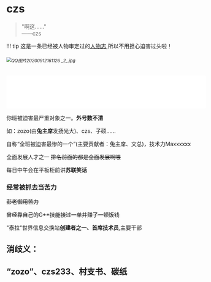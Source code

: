 # czs
> "啊这......"      
>            ——czs
​

!!! tip
    这是一条已经被人物审定过的[人物志](index.md),所以不用担心迫害过头啦！
###### <img src="https://i.loli.net/2020/09/12/VfNYKLRiaxqehb5.jpg" alt="QQ图片20200912161126 _2_.jpg" style="zoom:80%;" />


<iframe frameborder="no" border="0" marginwidth="0" marginheight="0" width=520 height=86 src="//music.163.com/outchain/player?type=2&id=34380194&auto=1&height=66"></iframe>

你班被迫害最严重对象之一。**外号数不清**

如：zozo(由**兔主席**发扬光大)、czs、子硕......

自称“全班被迫害最惨的一个”(主要贡献者：兔主席、文总)，技术力Maxxxxxx

全面发展人才之一  <del>排名前面的都是全面发展啊喂<del/>

每日中午会在平板柜前讲**苏联笑话**

### 经常被抓去当苦力
<del>彭老御用苦力<del/>

<del>曾经靠自己的C++技能接过一单并赚了一顿饭钱<del/>


"泰拉"世界信息交换站**创建者之一、首席技术员**,主要干部


## 消歧义：
“zozo”、czs233、村支书、碳纸
---
